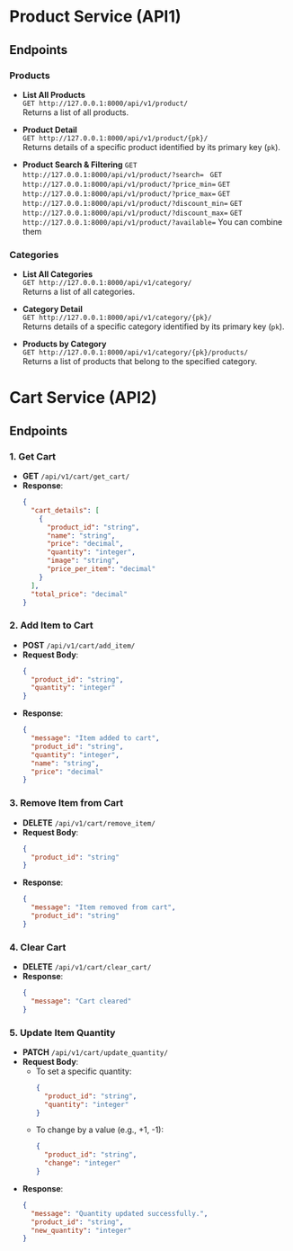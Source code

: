 # Product Service (API1)

## Endpoints

### Products

- **List All Products**  
  `GET http://127.0.0.1:8000/api/v1/product/`  
  Returns a list of all products.

- **Product Detail**  
  `GET http://127.0.0.1:8000/api/v1/product/{pk}/`  
  Returns details of a specific product identified by its primary key (`pk`).

- **Product Search & Filtering**
  `GET http://127.0.0.1:8000/api/v1/product/?search= `
  `GET http://127.0.0.1:8000/api/v1/product/?price_min=`
  `GET http://127.0.0.1:8000/api/v1/product/?price_max=`
  `GET http://127.0.0.1:8000/api/v1/product/?discount_min=`
  `GET http://127.0.0.1:8000/api/v1/product/?discount_max=`
  `GET http://127.0.0.1:8000/api/v1/product/?available=`
  You can combine them

### Categories

- **List All Categories**  
  `GET http://127.0.0.1:8000/api/v1/category/`  
  Returns a list of all categories.

- **Category Detail**  
  `GET http://127.0.0.1:8000/api/v1/category/{pk}/`  
  Returns details of a specific category identified by its primary key (`pk`).

- **Products by Category**  
  `GET http://127.0.0.1:8000/api/v1/category/{pk}/products/`  
  Returns a list of products that belong to the specified category.

# Cart Service (API2)

## Endpoints

### 1. Get Cart

- **GET** `/api/v1/cart/get_cart/`
- **Response**:
  ```json
  {
    "cart_details": [
      {
        "product_id": "string",
        "name": "string",
        "price": "decimal",
        "quantity": "integer",
        "image": "string",
        "price_per_item": "decimal"
      }
    ],
    "total_price": "decimal"
  }
  ```

### 2. Add Item to Cart

- **POST** `/api/v1/cart/add_item/`
- **Request Body**:
  ```json
  {
    "product_id": "string",
    "quantity": "integer"
  }
  ```
- **Response**:
  ```json
  {
    "message": "Item added to cart",
    "product_id": "string",
    "quantity": "integer",
    "name": "string",
    "price": "decimal"
  }
  ```

### 3. Remove Item from Cart

- **DELETE** `/api/v1/cart/remove_item/`
- **Request Body**:
  ```json
  {
    "product_id": "string"
  }
  ```
- **Response**:
  ```json
  {
    "message": "Item removed from cart",
    "product_id": "string"
  }
  ```

### 4. Clear Cart

- **DELETE** `/api/v1/cart/clear_cart/`
- **Response**:
  ```json
  {
    "message": "Cart cleared"
  }
  ```

### 5. Update Item Quantity

- **PATCH** `/api/v1/cart/update_quantity/`
- **Request Body**:
  - To set a specific quantity:
    ```json
    {
      "product_id": "string",
      "quantity": "integer"
    }
    ```
  - To change by a value (e.g., +1, -1):
    ```json
    {
      "product_id": "string",
      "change": "integer"
    }
    ```
- **Response**:
  ```json
  {
    "message": "Quantity updated successfully.",
    "product_id": "string",
    "new_quantity": "integer"
  }
  ```

